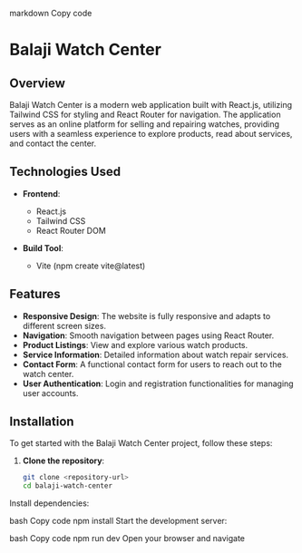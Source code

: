 markdown
Copy code
# Balaji Watch Center

## Overview

Balaji Watch Center is a modern web application built with React.js, utilizing Tailwind CSS for styling and React Router for navigation. The application serves as an online platform for selling and repairing watches, providing users with a seamless experience to explore products, read about services, and contact the center.

## Technologies Used

- **Frontend**: 
  - React.js
  - Tailwind CSS
  - React Router DOM

- **Build Tool**: 
  - Vite (npm create vite@latest)

## Features

- **Responsive Design**: The website is fully responsive and adapts to different screen sizes.
- **Navigation**: Smooth navigation between pages using React Router.
- **Product Listings**: View and explore various watch products.
- **Service Information**: Detailed information about watch repair services.
- **Contact Form**: A functional contact form for users to reach out to the watch center.
- **User Authentication**: Login and registration functionalities for managing user accounts.

## Installation

To get started with the Balaji Watch Center project, follow these steps:

1. **Clone the repository**:
   ```bash
   git clone <repository-url>
   cd balaji-watch-center
Install dependencies:

bash
Copy code
npm install
Start the development server:

bash
Copy code
npm run dev
Open your browser and navigate